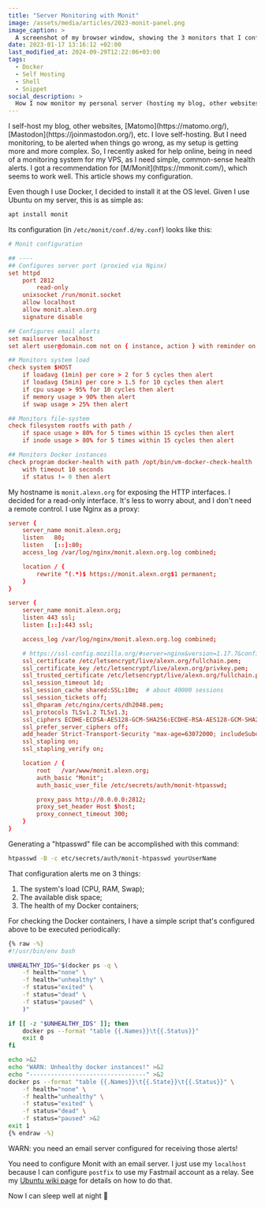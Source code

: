 ```yaml
---
title: "Server Monitoring with Monit"
image: /assets/media/articles/2023-monit-panel.png
image_caption: >
  A screenshot of my browser window, showing the 3 monitors that I configured in Monit, all green-lit, indicating that everything is fine.
date: 2023-01-17 13:16:12 +02:00
last_modified_at: 2024-09-29T12:22:06+03:00
tags:
  - Docker
  - Self Hosting
  - Shell
  - Snippet
social_description: >
  How I now monitor my personal server (hosting my blog, other websites, Matomo, Mastodon, etc.).
---
```


<p class="intro" markdown=1>
  I self-host my blog, other websites, [Matomo](https://matomo.org/), [Mastodon](https://joinmastodon.org/), etc. I love self-hosting. But I need monitoring, to be alerted when things go wrong, as my setup is getting more and more complex. So, I recently asked for help online, being in need of a monitoring system for my VPS, as I need simple, common-sense health alerts. I got a recommendation for [M/Monit](https://mmonit.com/), which seems to work well. This article shows my configuration.
</p>

Even though I use Docker, I decided to install it at the OS level. Given I use Ubuntu on my server, this is as simple as:

```sh
apt install monit
```

Its configuration (in `/etc/monit/conf.d/my.conf`) looks like this:

```conf
# Monit configuration

## ----
## Configures server port (proxied via Nginx)
set httpd
    port 2812
        read-only
    unixsocket /run/monit.socket
    allow localhost
    allow monit.alexn.org
    signature disable

## Configures email alerts
set mailserver localhost
set alert user@domain.com not on { instance, action } with reminder on 500 cycles

## Monitors system load
check system $HOST
    if loadavg (1min) per core > 2 for 5 cycles then alert
    if loadavg (5min) per core > 1.5 for 10 cycles then alert
    if cpu usage > 95% for 10 cycles then alert
    if memory usage > 90% then alert
    if swap usage > 25% then alert

## Monitors file-system
check filesystem rootfs with path /
    if space usage > 80% for 5 times within 15 cycles then alert
    if inode usage > 80% for 5 times within 15 cycles then alert

## Monitors Docker instances
check program docker-health with path /opt/bin/vm-docker-check-health
    with timeout 10 seconds
    if status != 0 then alert
```

My hostname is `monit.alexn.org` for exposing the HTTP interfaces. I decided for a read-only interface. It's less to worry about, and I don't need a remote control. I use Nginx as a proxy:

```conf
server {
    server_name monit.alexn.org;
    listen   80;
    listen   [::]:80;
    access_log /var/log/nginx/monit.alexn.org.log combined;

    location / {
        rewrite ^(.*)$ https://monit.alexn.org$1 permanent;
    }
}

server {
    server_name monit.alexn.org;
    listen 443 ssl;
    listen [::]:443 ssl;

    access_log /var/log/nginx/monit.alexn.org.log combined;

    # https://ssl-config.mozilla.org/#server=nginx&version=1.17.7&config=intermediate&openssl=1.1.1k&guideline=5.6
    ssl_certificate /etc/letsencrypt/live/alexn.org/fullchain.pem;
    ssl_certificate_key /etc/letsencrypt/live/alexn.org/privkey.pem;
    ssl_trusted_certificate /etc/letsencrypt/live/alexn.org/fullchain.pem;
    ssl_session_timeout 1d;
    ssl_session_cache shared:SSL:10m;  # about 40000 sessions
    ssl_session_tickets off;
    ssl_dhparam /etc/nginx/certs/dh2048.pem;
    ssl_protocols TLSv1.2 TLSv1.3;
    ssl_ciphers ECDHE-ECDSA-AES128-GCM-SHA256:ECDHE-RSA-AES128-GCM-SHA256:ECDHE-ECDSA-AES256-GCM-SHA384:ECDHE-RSA-AES256-GCM-SHA384:ECDHE-ECDSA-CHACHA20-POLY1305:ECDHE-RSA-CHACHA20-POLY1305:DHE-RSA-AES128-GCM-SHA256:DHE-RSA-AES256-GCM-SHA384;
    ssl_prefer_server_ciphers off;
    add_header Strict-Transport-Security "max-age=63072000; includeSubdomains; preload";
    ssl_stapling on;
    ssl_stapling_verify on;

    location / {
        root   /var/www/monit.alexn.org;
        auth_basic "Monit";
        auth_basic_user_file /etc/secrets/auth/monit-htpasswd;

        proxy_pass http://0.0.0.0:2812;
        proxy_set_header Host $host;
        proxy_connect_timeout 300;
    }
}
```

Generating a "htpasswd" file can be accomplished with this command:

```sh
htpasswd -B -c etc/secrets/auth/monit-htpasswd yourUserName
```

That configuration alerts me on 3 things:

1. The system's load (CPU, RAM, Swap);
2. The available disk space;
3. The health of my Docker containers;

For checking the Docker containers, I have a simple script that's configured above to be executed periodically:

```sh
{% raw -%}
#!/usr/bin/env bash

UNHEALTHY_IDS="$(docker ps -q \
    -f health="none" \
    -f health="unhealthy" \
    -f status="exited" \
    -f status="dead" \
    -f status="paused" \
    )"

if [[ -z "$UNHEALTHY_IDS" ]]; then
    docker ps --format "table {{.Names}}\t{{.Status}}"
    exit 0
fi

echo >&2
echo "WARN: Unhealthy docker instances!" >&2
echo "---------------------------------" >&2
docker ps --format "table {{.Names}}\t{{.State}}\t{{.Status}}" \
    -f health="none" \
    -f health="unhealthy" \
    -f status="exited" \
    -f status="dead" \
    -f status="paused" >&2
exit 1
{% endraw -%}
```

<p class="warn-bubble" markdown="1">
  WARN: you need an email server configured for receiving those alerts!
</p>

You need to configure Monit with an email server. I just use my `localhost` because I can configure `postfix` to use my Fastmail account as a relay. See my [Ubuntu wiki page](../_wiki/ubuntu-server.md) for details on how to do that.

Now I can sleep well at night 🥱
